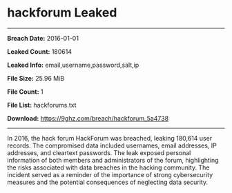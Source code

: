 # hackforum Leaked

------------
**Breach Date:** 2016-01-01

**Leaked Count:** 180614

**Leaked Info:** email,username,password,salt,ip

**File Size:** 25.96 MiB

**File Count:** 1

**File List:** hackforums.txt

**Download:** https://9ghz.com/breach/hackforum_5a4738

------------
In 2016, the hack forum HackForum was breached, leaking 180,614 user records. The compromised data included usernames, email addresses, IP addresses, and cleartext passwords. The leak exposed personal information of both members and administrators of the forum, highlighting the risks associated with data breaches in the hacking community. The incident served as a reminder of the importance of strong cybersecurity measures and the potential consequences of neglecting data security.
